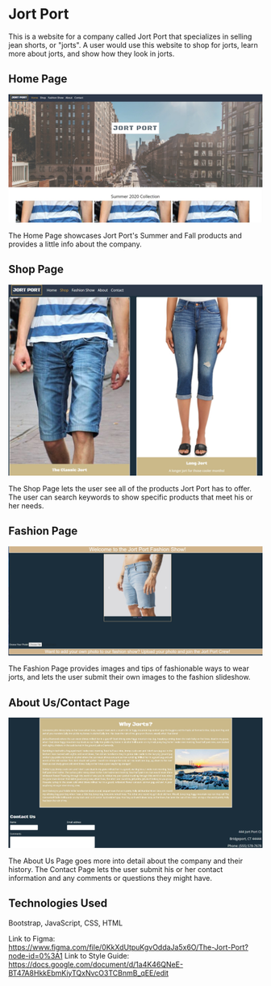 # Jort Port

This is a website for a company called Jort Port that specializes in selling jean shorts, or "jorts". A user would use this website to shop for jorts,
learn more about jorts, and show how they look in jorts.

## Home Page

![image](./images/homePageSS.jpg)

The Home Page showcases Jort Port's Summer and Fall products and provides a little info about the company.

## Shop Page

![image](./images/shopPageSS.jpg)

The Shop Page lets the user see all of the products Jort Port has to offer. The user can search keywords to show specific products that meet his or her needs.

## Fashion Page

![image](./images/fashionShowSS.jpg)

The Fashion Page provides images and tips of fashionable ways to wear jorts, and lets the user submit their own images to the fashion slideshow.

## About Us/Contact Page

![image](./images/contactPageSS.jpg)

The About Us Page goes more into detail about the company and their history. The Contact Page lets the user submit his or her contact information and any comments or questions they might have.

## Technologies Used

Bootstrap, JavaScript, CSS, HTML

Link to Figma: https://www.figma.com/file/0KkXdUtpuKgvOddaJa5x6O/The-Jort-Port?node-id=0%3A1
Link to Style Guide: https://docs.google.com/document/d/1a4K46QNeE-BT47A8HkkEbmKiyTQxNvcO3TCBnmB_qEE/edit
